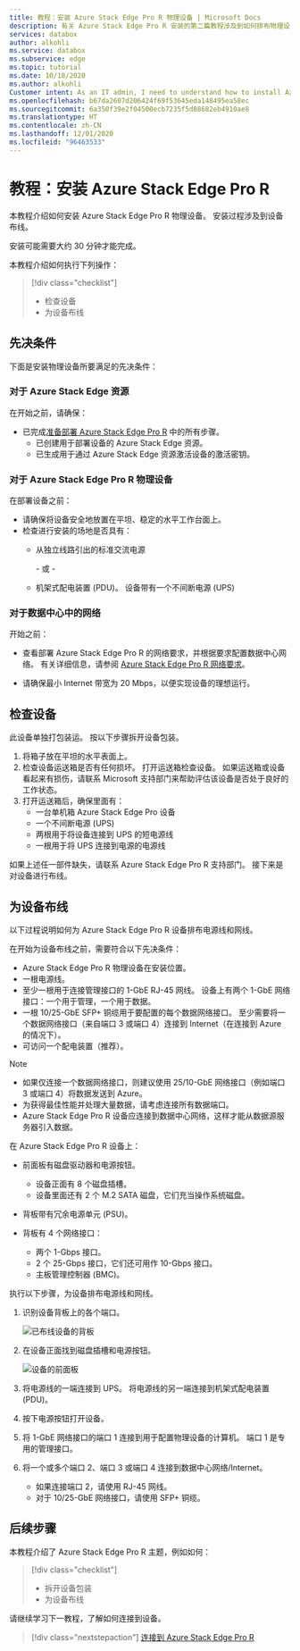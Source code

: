 ```yaml
---
title: 教程：安装 Azure Stack Edge Pro R 物理设备 | Microsoft Docs
description: 有关 Azure Stack Edge Pro R 安装的第二篇教程涉及到如何排布物理设备的电源线和网线。
services: databox
author: alkohli
ms.service: databox
ms.subservice: edge
ms.topic: tutorial
ms.date: 10/18/2020
ms.author: alkohli
Customer intent: As an IT admin, I need to understand how to install Azure Stack Edge Pro R in datacenter so I can use it to transfer data to Azure.
ms.openlocfilehash: b67da2607d206424f69f53645eda148495ea58ec
ms.sourcegitcommit: 6a350f39e2f04500ecb7235f5d88682eb4910ae8
ms.translationtype: HT
ms.contentlocale: zh-CN
ms.lasthandoff: 12/01/2020
ms.locfileid: "96463533"
---
```

# <a name="tutorial-install-azure-stack-edge-pro-r"></a>教程：安装 Azure Stack Edge Pro R

本教程介绍如何安装 Azure Stack Edge Pro R 物理设备。 安装过程涉及到设备布线。

安装可能需要大约 30 分钟才能完成。

本教程介绍如何执行下列操作：

> [!div class="checklist"]
> * 检查设备
> * 为设备布线

## <a name="prerequisites"></a>先决条件

下面是安装物理设备所要满足的先决条件：

### <a name="for-the-azure-stack-edge-resource"></a>对于 Azure Stack Edge 资源

在开始之前，请确保：

* 已完成[准备部署 Azure Stack Edge Pro R](azure-stack-edge-pro-r-deploy-prep.md) 中的所有步骤。
    * 已创建用于部署设备的 Azure Stack Edge 资源。
    * 已生成用于通过 Azure Stack Edge 资源激活设备的激活密钥。

 
### <a name="for-the-azure-stack-edge-pro-r-physical-device"></a>对于 Azure Stack Edge Pro R 物理设备

在部署设备之前：

- 请确保将设备安全地放置在平坦、稳定的水平工作台面上。
- 检查进行安装的场地是否具有：
    - 从独立线路引出的标准交流电源

        \- 或 -
    - 机架式配电装置 (PDU)。 设备带有一个不间断电源 (UPS)
    

### <a name="for-the-network-in-the-datacenter"></a>对于数据中心中的网络

开始之前：

- 查看部署 Azure Stack Edge Pro R 的网络要求，并根据要求配置数据中心网络。 有关详细信息，请参阅 [Azure Stack Edge Pro R 网络要求](azure-stack-edge-pro-r-system-requirements.md#networking-port-requirements)。

- 请确保最小 Internet 带宽为 20 Mbps，以便实现设备的理想运行。


## <a name="inspect-the-device"></a>检查设备

此设备单独打包装运。 按以下步骤拆开设备包装。

1. 将箱子放在平坦的水平表面上。
2. 检查设备运送箱是否有任何损坏。 打开运送箱检查设备。 如果运送箱或设备看起来有损伤，请联系 Microsoft 支持部门来帮助评估该设备是否处于良好的工作状态。
3. 打开运送箱后，确保里面有：
    - 一台单机箱 Azure Stack Edge Pro 设备
    - 一个不间断电源 (UPS)
    - 两根用于将设备连接到 UPS 的短电源线
    - 一根用于将 UPS 连接到电源的电源线

如果上述任一部件缺失，请联系 Azure Stack Edge Pro R 支持部门。 接下来是对设备进行布线。


## <a name="cable-the-device"></a>为设备布线

以下过程说明如何为 Azure Stack Edge Pro R 设备排布电源线和网线。

在开始为设备布线之前，需要符合以下先决条件：

- Azure Stack Edge Pro R 物理设备在安装位置。
- 一根电源线。
- 至少一根用于连接管理接口的 1-GbE RJ-45 网线。 设备上有两个 1-GbE 网络接口：一个用于管理，一个用于数据。
- 一根 10/25-GbE SFP+ 铜缆用于要配置的每个数据网络接口。 至少需要将一个数据网络接口（来自端口 3 或端口 4）连接到 Internet（在连接到 Azure 的情况下）。  
- 可访问一个配电装置（推荐）。

> [!NOTE]
> - 如果仅连接一个数据网络接口，则建议使用 25/10-GbE 网络接口（例如端口 3 或端口 4）将数据发送到 Azure。 
> - 为获得最佳性能并处理大量数据，请考虑连接所有数据端口。
> - Azure Stack Edge Pro R 设备应连接到数据中心网络，这样才能从数据源服务器引入数据。

在 Azure Stack Edge Pro R 设备上：

- 前面板有磁盘驱动器和电源按钮。

    - 设备正面有 8 个磁盘插槽。
    - 设备里面还有 2 个 M.2 SATA 磁盘，它们充当操作系统磁盘。 

- 背板带有冗余电源单元 (PSU)。
- 背板有 4 个网络接口：

    - 两个 1-Gbps 接口。
    - 2 个 25-Gbps 接口，它们还可用作 10-Gbps 接口。
    - 主板管理控制器 (BMC)。

<!--- The back plane has two network cards corresponding to the 4 ports:

    - QLogic FastLinQ 41264
    - QLogic FastLinQ 41262

For a full list of supported cables, switches, and transceivers for these network cards, go to [Cavium FastlinQ 41000 Series Interoperability Matrix](https://www.marvell.com/documents/xalflardzafh32cfvi0z/).-->
 
执行以下步骤，为设备排布电源线和网线。

1. 识别设备背板上的各个端口。

    ![已布线设备的背板](./media/azure-stack-edge-pro-r-deploy-install/backplane-cabled.png)

2. 在设备正面找到磁盘插槽和电源按钮。

    ![设备的前面板](./media/azure-stack-edge-pro-r-deploy-install/device-front-plane-labeled-1.png)

3. 将电源线的一端连接到 UPS。 将电源线的另一端连接到机架式配电装置 (PDU)。 
5. 按下电源按钮打开设备。
6. 将 1-GbE 网络接口的端口 1 连接到用于配置物理设备的计算机。 端口 1 是专用的管理接口。
7. 将一个或多个端口 2、端口 3 或端口 4 连接到数据中心网络/Internet。

    - 如果连接端口 2，请使用 RJ-45 网线。
    - 对于 10/25-GbE 网络接口，请使用 SFP+ 铜缆。

## <a name="next-steps"></a>后续步骤

本教程介绍了 Azure Stack Edge Pro R 主题，例如如何：

> [!div class="checklist"]
> * 拆开设备包装
> * 为设备布线

请继续学习下一教程，了解如何连接到设备。

> [!div class="nextstepaction"]
> [连接到 Azure Stack Edge Pro R](./azure-stack-edge-pro-r-deploy-connect.md)
